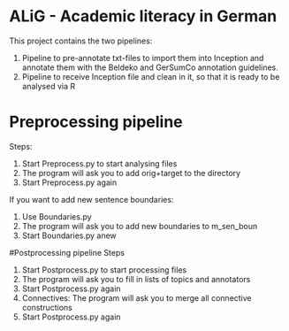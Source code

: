 # ALiG - Academic literacy in German

This project contains the two pipelines: 
1. Pipeline to pre-annotate txt-files to import them into Inception and annotate them with the Beldeko and GerSumCo annotation guidelines.
2. Pipeline to receive Inception file and clean in it, so that it is ready to be analysed via R

# Preprocessing pipeline
Steps:
1. Start Preprocess.py to start analysing files
2. The program will ask you to add orig+target to the directory
3. Start Preprocess.py again

If you want to add new sentence boundaries:
1. Use Boundaries.py
2. The program will ask you to add new boundaries to m_sen_boun
3. Start Boundaries.py anew

#Postprocessing pipeline
Steps
1. Start Postprocess.py to start processing files
2. The program will ask you to fill in lists of topics and annotators
3. Start Postprocess.py again
4. Connectives: The program will ask you to merge all connective constructions
5. Start Postprocess.py again